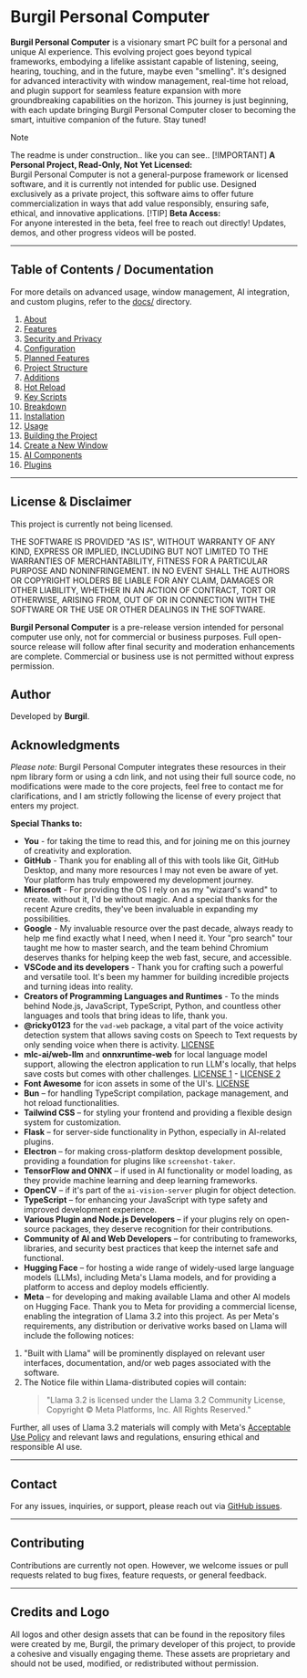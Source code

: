 # Burgil Personal Computer

**Burgil Personal Computer** is a visionary smart PC built for a personal and unique AI experience. This evolving project goes beyond typical frameworks, embodying a lifelike assistant capable of listening, seeing, hearing, touching, and in the future, maybe even "smelling". It's designed for advanced interactivity with window management, real-time hot reload, and plugin support for seamless feature expansion with more groundbreaking capabilities on the horizon. This journey is just beginning, with each update bringing Burgil Personal Computer closer to becoming the smart, intuitive companion of the future. Stay tuned!

> [!NOTE]
> The readme is under construction.. like you can see..
> [!IMPORTANT]
> **A Personal Project, Read-Only, Not Yet Licensed:**  
> Burgil Personal Computer is not a general-purpose framework or licensed software, and it is currently not intended for public use. Designed exclusively as a private project, this software aims to offer future commercialization in ways that add value responsibly, ensuring safe, ethical, and innovative applications.
> [!TIP]
> **Beta Access:**  
> For anyone interested in the beta, feel free to reach out directly! Updates, demos, and other progress videos will be posted.

---

## Table of Contents / Documentation

For more details on advanced usage, window management, AI integration, and custom plugins, refer to the [docs/](docs/) directory.

1. [About](docs/about.md)
2. [Features](docs/features.md)
3. [Security and Privacy](docs/security-and-privacy.md)
4. [Configuration](docs/configuration.md)
5. [Planned Features](docs/planned-features.md)
6. [Project Structure](docs/project-structure.md)
7. [Additions](docs/additions.md)
8. [Hot Reload](docs/hotreload.md)
9. [Key Scripts](docs/key-scripts.md)
10. [Breakdown](docs/breakdown.md)
11. [Installation](docs/installation.md)
12. [Usage](docs/usage.md)
13. [Building the Project](docs/building.md)
14. [Create a New Window](docs/new-window.md)
15. [AI Components](docs/ai-components.md)
16. [Plugins](docs/plugins.md)

---

## License & Disclaimer

This project is currently not being licensed.

THE SOFTWARE IS PROVIDED "AS IS", WITHOUT WARRANTY OF ANY KIND, EXPRESS OR IMPLIED, INCLUDING BUT NOT LIMITED TO THE WARRANTIES OF MERCHANTABILITY, FITNESS FOR A PARTICULAR PURPOSE AND NONINFRINGEMENT. IN NO EVENT SHALL THE AUTHORS OR COPYRIGHT HOLDERS BE LIABLE FOR ANY CLAIM, DAMAGES OR OTHER LIABILITY, WHETHER IN AN ACTION OF CONTRACT, TORT OR OTHERWISE, ARISING FROM, OUT OF OR IN CONNECTION WITH THE SOFTWARE OR THE USE OR OTHER DEALINGS IN THE SOFTWARE.

**Burgil Personal Computer** is a pre-release version intended for personal computer use only, not for commercial or business purposes. Full open-source release will follow after final security and moderation enhancements are complete. Commercial or business use is not permitted without express permission.

## Author

Developed by **Burgil**.

## Acknowledgments

*Please note:* Burgil Personal Computer integrates these resources in their npm library form or using a cdn link, and not using their full source code, no modifications were made to the core projects, feel free to contact me for clarifications, and I am strictly following the license of every project that enters my project.

**Special Thanks to:**

- **You** - for taking the time to read this, and for joining me on this journey of creativity and exploration.
- **GitHub** - Thank you for enabling all of this with tools like Git, GitHub Desktop, and many more resources I may not even be aware of yet. Your platform has truly empowered my development journey.
- **Microsoft** - For providing the OS I rely on as my "wizard's wand" to create. without it, I'd be without magic. And a special thanks for the recent Azure credits, they've been invaluable in expanding my possibilities.
- **Google** - My invaluable resource over the past decade, always ready to help me find exactly what I need, when I need it. Your "pro search" tour taught me how to master search, and the team behind Chromium deserves thanks for helping keep the web fast, secure, and accessible.
- **VSCode and its developers** - Thank you for crafting such a powerful and versatile tool. It's been my hammer for building incredible projects and turning ideas into reality.
- **Creators of Programming Languages and Runtimes** - To the minds behind Node.js, JavaScript, TypeScript, Python, and countless other languages and tools that bring ideas to life, thank you.
- **@ricky0123** for the `vad-web` package, a vital part of the voice activity detection system that allows saving costs on Speech to Text requests by only sending voice when there is activity. [LICENSE](https://github.com/ricky0123/vad/tree/master?tab=License-1-ov-file#readme)
- **mlc-ai/web-llm** and **onnxruntime-web** for local language model support, allowing the electron application to run LLM's locally, that helps save costs but comes with other challenges. [LICENSE 1](https://github.com/mlc-ai/web-llm?tab=Apache-2.0-1-ov-file#readme) - [LICENSE 2](https://github.com/Microsoft/onnxruntime?tab=MIT-1-ov-file#readme)
- **Font Awesome** for icon assets in some of the UI's. [LICENSE](https://fontawesome.com/v4/license/)
- **Bun** – for handling TypeScript compilation, package management, and hot reload functionalities.
- **Tailwind CSS** – for styling your frontend and providing a flexible design system for customization.
- **Flask** – for server-side functionality in Python, especially in AI-related plugins.
- **Electron** – for making cross-platform desktop development possible, providing a foundation for plugins like `screenshot-taker`.
- **TensorFlow and ONNX** – if used in AI functionality or model loading, as they provide machine learning and deep learning frameworks.
- **OpenCV** – if it's part of the `ai-vision-server` plugin for object detection.
- **TypeScript** – for enhancing your JavaScript with type safety and improved development experience.
- **Various Plugin and Node.js Developers** – if your plugins rely on open-source packages, they deserve recognition for their contributions.
- **Community of AI and Web Developers** – for contributing to frameworks, libraries, and security best practices that keep the internet safe and functional.
- **Hugging Face** – for hosting a wide range of widely-used large language models (LLMs), including Meta's Llama models, and for providing a platform to access and deploy models efficiently.
- **Meta** – for developing and making available Llama and other AI models on Hugging Face. Thank you to Meta for providing a commercial license, enabling the integration of Llama 3.2 into this project. As per Meta's requirements, any distribution or derivative works based on Llama will include the following notices:

1. "Built with Llama" will be prominently displayed on relevant user interfaces, documentation, and/or web pages associated with the software.
2. The Notice file within Llama-distributed copies will contain:
   > "Llama 3.2 is licensed under the Llama 3.2 Community License, Copyright © Meta Platforms, Inc. All Rights Reserved."

Further, all uses of Llama 3.2 materials will comply with Meta's [Acceptable Use Policy](https://www.llama.com/llama3_2/use-policy) and relevant laws and regulations, ensuring ethical and responsible AI use.

---

## Contact

For any issues, inquiries, or support, please reach out via [GitHub issues](https://github.com/burgil/BurgilPC/issues).

---

## Contributing

Contributions are currently not open. However, we welcome issues or pull requests related to bug fixes, feature requests, or general feedback.

---

## Credits and Logo

All logos and other design assets that can be found in the repository files were created by me, Burgil, the primary developer of this project, to provide a cohesive and visually engaging theme. These assets are proprietary and should not be used, modified, or redistributed without permission.

